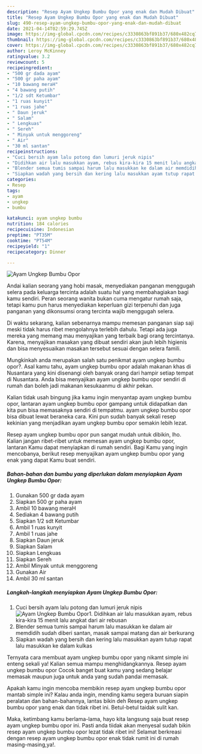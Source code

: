 ```yaml
---
description: "Resep Ayam Ungkep Bumbu Opor yang enak dan Mudah Dibuat"
title: "Resep Ayam Ungkep Bumbu Opor yang enak dan Mudah Dibuat"
slug: 490-resep-ayam-ungkep-bumbu-opor-yang-enak-dan-mudah-dibuat
date: 2021-04-14T02:59:29.745Z
image: https://img-global.cpcdn.com/recipes/c3330863bf891b37/680x482cq70/ayam-ungkep-bumbu-opor-foto-resep-utama.jpg
thumbnail: https://img-global.cpcdn.com/recipes/c3330863bf891b37/680x482cq70/ayam-ungkep-bumbu-opor-foto-resep-utama.jpg
cover: https://img-global.cpcdn.com/recipes/c3330863bf891b37/680x482cq70/ayam-ungkep-bumbu-opor-foto-resep-utama.jpg
author: Leroy McKinney
ratingvalue: 3.2
reviewcount: 5
recipeingredient:
- "500 gr dada ayam"
- "500 gr paha ayam"
- "10 bawang meraH"
- "4 bawang putih"
- "1/2 sdt Ketumbar"
- "1 ruas kunyit"
- "1 ruas jahe"
- " Daun jeruk"
- " Salam"
- " Lengkuas"
- " Sereh"
- " Minyak untuk menggoreng"
- " Air"
- "30 ml santan"
recipeinstructions:
- "Cuci bersih ayam lalu potong dan lumuri jeruk nipis"
- "Didihkan air lalu masukkan ayam, rebus kira-kira 15 menit lalu angkat dari air rebusan"
- "Blender semua tumis sampai harum lalu masukkan ke dalam air memdidih sudah diberi santan, masak sampai matang dan air berkurang"
- "Siapkan wadah yang bersih dan kering lalu masukkan ayam tutup rapat lalu masukkan ke dalam kulkas"
categories:
- Resep
tags:
- ayam
- ungkep
- bumbu

katakunci: ayam ungkep bumbu 
nutrition: 184 calories
recipecuisine: Indonesian
preptime: "PT35M"
cooktime: "PT54M"
recipeyield: "1"
recipecategory: Dinner

---
```



![Ayam Ungkep Bumbu Opor](https://img-global.cpcdn.com/recipes/c3330863bf891b37/680x482cq70/ayam-ungkep-bumbu-opor-foto-resep-utama.jpg)

Andai kalian seorang yang hobi masak, menyediakan panganan menggugah selera pada keluarga tercinta adalah suatu hal yang membahagiakan bagi kamu sendiri. Peran seorang  wanita bukan cuma mengatur rumah saja, tetapi kamu pun harus menyediakan keperluan gizi terpenuhi dan juga panganan yang dikonsumsi orang tercinta wajib menggugah selera.

Di waktu  sekarang, kalian sebenarnya mampu memesan panganan siap saji meski tidak harus ribet mengolahnya terlebih dahulu. Tetapi ada juga mereka yang memang mau menyajikan yang terbaik bagi orang tercintanya. Karena, menyajikan masakan yang dibuat sendiri akan jauh lebih higienis dan bisa menyesuaikan masakan tersebut sesuai dengan selera famili. 



Mungkinkah anda merupakan salah satu penikmat ayam ungkep bumbu opor?. Asal kamu tahu, ayam ungkep bumbu opor adalah makanan khas di Nusantara yang kini disenangi oleh banyak orang dari hampir setiap tempat di Nusantara. Anda bisa menyajikan ayam ungkep bumbu opor sendiri di rumah dan boleh jadi makanan kesukaanmu di akhir pekan.

Kalian tidak usah bingung jika kamu ingin menyantap ayam ungkep bumbu opor, lantaran ayam ungkep bumbu opor gampang untuk didapatkan dan kita pun bisa memasaknya sendiri di tempatmu. ayam ungkep bumbu opor bisa dibuat lewat beraneka cara. Kini pun sudah banyak sekali resep kekinian yang menjadikan ayam ungkep bumbu opor semakin lebih lezat.

Resep ayam ungkep bumbu opor pun sangat mudah untuk dibikin, lho. Kalian jangan ribet-ribet untuk memesan ayam ungkep bumbu opor, lantaran Kamu dapat menyiapkan di rumah sendiri. Bagi Kamu yang ingin mencobanya, berikut resep menyajikan ayam ungkep bumbu opor yang enak yang dapat Kamu buat sendiri.

<!--inarticleads1-->

##### Bahan-bahan dan bumbu yang diperlukan dalam menyiapkan Ayam Ungkep Bumbu Opor:

1. Gunakan 500 gr dada ayam
1. Siapkan 500 gr paha ayam
1. Ambil 10 bawang meraH
1. Sediakan 4 bawang putih
1. Siapkan 1/2 sdt Ketumbar
1. Ambil 1 ruas kunyit
1. Ambil 1 ruas jahe
1. Siapkan  Daun jeruk
1. Siapkan  Salam
1. Siapkan  Lengkuas
1. Siapkan  Sereh
1. Ambil  Minyak untuk menggoreng
1. Gunakan  Air
1. Ambil 30 ml santan




<!--inarticleads2-->

##### Langkah-langkah menyiapkan Ayam Ungkep Bumbu Opor:

1. Cuci bersih ayam lalu potong dan lumuri jeruk nipis
<img src="https://img-global.cpcdn.com/steps/d916958a84b7971d/160x128cq70/ayam-ungkep-bumbu-opor-langkah-memasak-1-foto.jpg" alt="Ayam Ungkep Bumbu Opor">1. Didihkan air lalu masukkan ayam, rebus kira-kira 15 menit lalu angkat dari air rebusan
1. Blender semua tumis sampai harum lalu masukkan ke dalam air memdidih sudah diberi santan, masak sampai matang dan air berkurang
1. Siapkan wadah yang bersih dan kering lalu masukkan ayam tutup rapat lalu masukkan ke dalam kulkas




Ternyata cara membuat ayam ungkep bumbu opor yang nikamt simple ini enteng sekali ya! Kalian semua mampu menghidangkannya. Resep ayam ungkep bumbu opor Cocok banget buat kamu yang sedang belajar memasak maupun juga untuk anda yang sudah pandai memasak.

Apakah kamu ingin mencoba membikin resep ayam ungkep bumbu opor mantab simple ini? Kalau anda ingin, mending kamu segera buruan siapin peralatan dan bahan-bahannya, lantas bikin deh Resep ayam ungkep bumbu opor yang enak dan tidak ribet ini. Betul-betul taidak sulit kan. 

Maka, ketimbang kamu berlama-lama, hayo kita langsung saja buat resep ayam ungkep bumbu opor ini. Pasti anda tiidak akan menyesal sudah bikin resep ayam ungkep bumbu opor lezat tidak ribet ini! Selamat berkreasi dengan resep ayam ungkep bumbu opor enak tidak rumit ini di rumah masing-masing,ya!.

